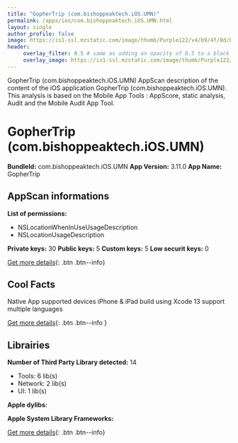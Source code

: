 ```yaml
---
title: "GopherTrip (com.bishoppeaktech.iOS.UMN)"
permalink: /apps/ios/com.bishoppeaktech.iOS.UMN.html
layout: single
author_profile: false
image: https://is1-ssl.mzstatic.com/image/thumb/Purple122/v4/b9/4f/8d/b94f8d38-5e86-1f43-af9f-e66eeb4077df/UMN-AppIcon-1x_U007emarketing-0-7-0-0-85-220.png/512x512bb.jpg
header: 
     overlay_filter: 0.5 # same as adding an opacity of 0.5 to a black background
     overlay_image: https://is1-ssl.mzstatic.com/image/thumb/Purple122/v4/b9/4f/8d/b94f8d38-5e86-1f43-af9f-e66eeb4077df/UMN-AppIcon-1x_U007emarketing-0-7-0-0-85-220.png/512x512bb.jpg
---
```

GopherTrip (com.bishoppeaktech.iOS.UMN) AppScan description of the content of the iOS application GopherTrip (com.bishoppeaktech.iOS.UMN). This analysis is based on the Mobile App Tools : AppScore, static analysis, Audit and the Mobile Audit App Tool.

# GopherTrip (com.bishoppeaktech.iOS.UMN)

**BundleId:** com.bishoppeaktech.iOS.UMN
**App Version:** 3.11.0
**App Name:** GopherTrip


## AppScan informations 

**List of permissions:** 
- NSLocationWhenInUseUsageDescription
- NSLocationUsageDescription
  
  
**Private keys:** 30
**Public keys:** 5
**Custom keys:** 5
**Low securit keys:** 0
  
[Get more details](/pricing.html){: .btn .btn--info}

## Cool Facts

Native App
supported devices iPhone & iPad
build using Xcode 13
support multiple languages
  
[Get more details](/pricing.html){: .btn .btn--info }

## Librairies 
**Number of Third Party Library detected:** 14
- Tools: 6 lib(s)
- Network: 2 lib(s)
- UI: 1 lib(s)


**Apple dylibs:**


**Apple System Library Frameworks:**


  
[Get more details](/pricing.html){: .btn .btn--info}

